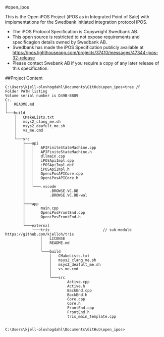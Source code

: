 #open_ipos

This is the Open iPOS Project (iPOS as in Integrated Point of Sale) with implementations for the Swedbank initiated integration protocol iPOS.

* The iPOS Protocol Specification is Copywright Swedbank AB.
* This open source is restricted to not expose requirements and specificagion details owned by Swedbank AB.
* Swedbank has made the iPOS Specification publicly available at https://ipos.lighthouseapp.com/projects/37410/messages/47344-ipos-32-release
* Please contact Swebank AB if you require a copy of any later release of this specification.

##Project Content

```
C:\Users\kjell-olovhogdahl\Documents\GitHub\open_ipos>tree /F
Folder PATH listing
Volume serial number is D49B-BB89
C:.
│   README.md
│
└───build
    │   CMakeLists.txt
    │   msys2_clang_me.sh
    │   msys2_deafult_me.sh
    │   vs_me.cmd
    │
    └───src
        ├───api
        │   │   APIFiniteStateMachine.cpp
        │   │   APIFiniteStateMachine.h
        │   │   dllmain.cpp
        │   │   iPOSApiImpl.cpp
        │   │   iPOSApiImpl.def
        │   │   iPOSApiImpl.h
        │   │   OpeniPosAPICore.cpp
        │   │   OpeniPosAPICore.h
        │   │
        │   └───.vscode
        │           .BROWSE.VC.DB
        │           .BROWSE.VC.DB-wal
        │
        ├───app
        │       main.cpp
        │       OpeniPosFrontEnd.cpp
        │       OpeniPosFrontEnd.h
        │
        └───external
            └───tris                        // sub-module https://github.com/kjelloh/tris
                │   LICENSE
                │   README.md
                │
                └───build
                    │   CMakeLists.txt
                    │   msys2_clang_me.sh
                    │   msys2_deafult_me.sh
                    │   vs_me.cmd
                    │
                    └───src
                            Active.cpp
                            Active.h
                            BackEnd.cpp
                            BackEnd.h
                            Core.cpp
                            Core.h
                            FrontEnd.cpp
                            FrontEnd.h
                            tris_main_template.cpp


C:\Users\kjell-olovhogdahl\Documents\GitHub\open_ipos>
```

